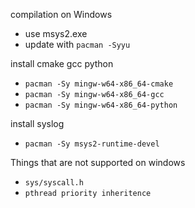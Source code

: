compilation on Windows

- use msys2.exe
- update with `pacman -Syyu`

install cmake gcc python
- `pacman -Sy mingw-w64-x86_64-cmake`
- `pacman -Sy mingw-w64-x86_64-gcc`
- `pacman -Sy mingw-w64-x86_64-python`

install syslog
- `pacman -Sy msys2-runtime-devel`

Things that are not supported on windows
- `sys/syscall.h`
- `pthread priority inheritence`
